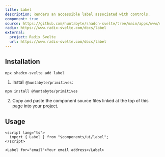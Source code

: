 ```yaml
---
title: Label
description: Renders an accessible label associated with controls.
component: true
source: https://github.com/huntabyte/shadcn-svelte/tree/main/apps/www/src/lib/components/ui/label
radix: https://www.radix-svelte.com/docs/label
external:
  project: Radix Svelte
  url: https://www.radix-svelte.com/docs/label
---
```


<script>
  import { ComponentPreview, ManualInstall } from '$lib/components/docs';
</script>

<ComponentPreview name="label-demo" />

## Installation

```bash
npx shadcn-svelte add label
```

<ManualInstall>

1. Install `@huntabyte/primitives`:

```bash
npm install @huntabyte/primitives
```

2. Copy and paste the component source files linked at the top of this page into your project.

</ManualInstall>

## Usage

```svelte
<script lang="ts">
  import { Label } from "$components/ui/label";
</script>

<Label for="email">Your email address</Label>
```
